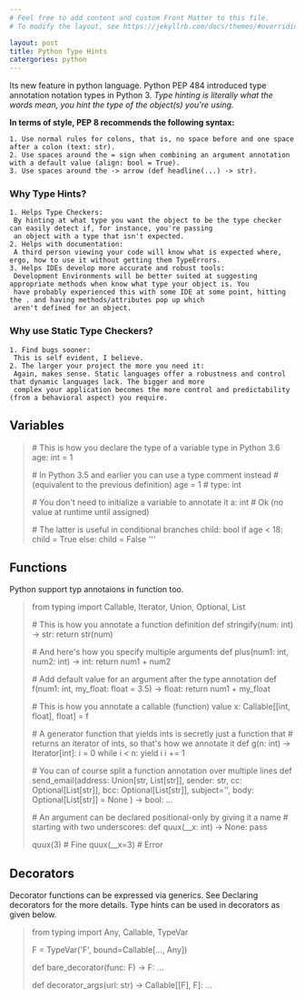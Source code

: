 ```yaml
---
# Feel free to add content and custom Front Matter to this file.
# To modify the layout, see https://jekyllrb.com/docs/themes/#overriding-theme-defaults

layout: post
title: Python Type Hints
catergories: python
---
```

Its new feature in python language. 
Python PEP 484 introduced type annotation notation types in Python 3.
*Type hinting is literally what the words mean, you hint the type of the object(s) you're using.*

**In terms of style, PEP 8 recommends the following syntax:**

	1. Use normal rules for colons, that is, no space before and one space after a colon (text: str).
	2. Use spaces around the = sign when combining an argument annotation with a default value (align: bool = True).
	3. Use spaces around the -> arrow (def headline(...) -> str).

### Why Type Hints?
	1. Helps Type Checkers: 
	 By hinting at what type you want the object to be the type checker can easily detect if, for instance, you're passing
	 an object with a type that isn't expected.
	2. Helps with documentation: 
	 A third person viewing your code will know what is expected where, ergo, how to use it without getting them TypeErrors.
	3. Helps IDEs develop more accurate and robust tools: 
	 Development Environments will be better suited at suggesting appropriate methods when know what type your object is. You
	 have probably experienced this with some IDE at some point, hitting the . and having methods/attributes pop up which 
	 aren't defined for an object.

### Why use Static Type Checkers?
	1. Find bugs sooner: 
	 This is self evident, I believe.
	2. The larger your project the more you need it: 
	 Again, makes sense. Static languages offer a robustness and control that dynamic languages lack. The bigger and more 
	 complex your application becomes the more control and predictability (from a behavioral aspect) you require.

## Variables
> \# This is how you declare the type of a variable type in Python 3.6
> age: int = 1
> 
> \# In Python 3.5 and earlier you can use a type comment instead
> \# (equivalent to the previous definition)
> age = 1  # type: int
> 
> \# You don't need to initialize a variable to annotate it
> a: int  # Ok (no value at runtime until assigned)
> 
> \# The latter is useful in conditional branches
> child: bool
> if age < 18:
>     child = True
> else:
>     child = False
> '''

## Functions
Python support typ annotaions in function too.
> 
> from typing import Callable, Iterator, Union, Optional, List
> 
> \# This is how you annotate a function definition
> def stringify(num: int) -> str:
>     return str(num)
> 
> \# And here's how you specify multiple arguments
> def plus(num1: int, num2: int) -> int:
>     return num1 + num2
> 
> \# Add default value for an argument after the type annotation
> def f(num1: int, my_float: float = 3.5) -> float:
>     return num1 + my_float
> 
> \# This is how you annotate a callable (function) value
> x: Callable[[int, float], float] = f
> 
> \# A generator function that yields ints is secretly just a function that
> \# returns an iterator of ints, so that's how we annotate it
> def g(n: int) -> Iterator[int]:
>     i = 0
>     while i < n:
>         yield i
>         i += 1
> 
> \# You can of course split a function annotation over multiple lines
> def send_email(address: Union[str, List[str]],
>                sender: str,
>                cc: Optional[List[str]],
>                bcc: Optional[List[str]],
>                subject='',
>                body: Optional[List[str]] = None
>                ) -> bool:
>     ...
> 
> \# An argument can be declared positional-only by giving it a name
> \# starting with two underscores:
> def quux(__x: int) -> None:
>     pass
> 
> quux(3)  # Fine
> quux(__x=3)  # Error

## Decorators
Decorator functions can be expressed via generics. See Declaring decorators for the more details.
Type hints can be used in decorators as given below.
> from typing import Any, Callable, TypeVar
> 
> F = TypeVar('F', bound=Callable[..., Any])
> 
> def bare_decorator(func: F) -> F:
>     ...
> 
> def decorator_args(url: str) -> Callable[[F], F]:
>     ...

